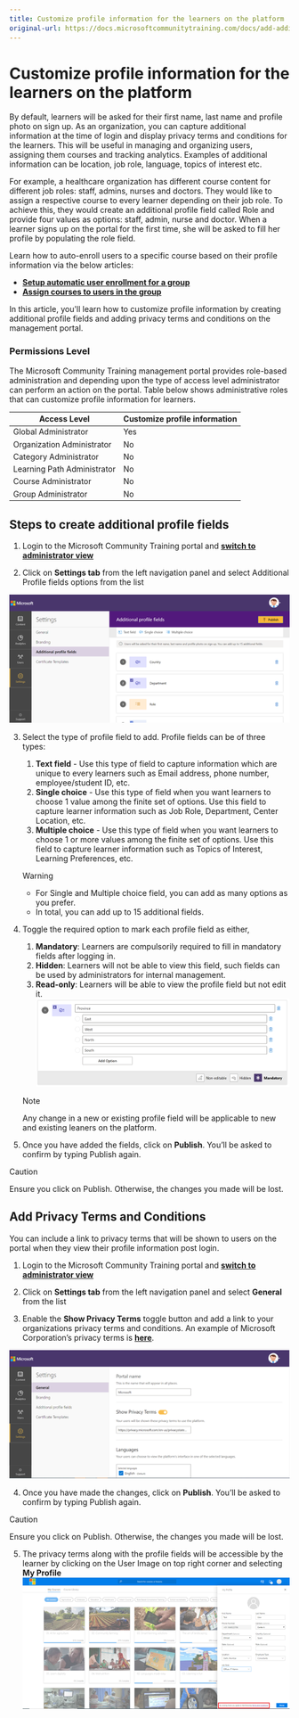 ```yaml
---
title: Customize profile information for the learners on the platform
original-url: https://docs.microsoftcommunitytraining.com/docs/add-additional-profile-fields-for-user-information
---
```


# Customize profile information for the learners on the platform

By default, learners will be asked for their first name, last name and profile photo on sign up. As an organization, you can capture additional information at the time of login and display privacy terms and conditions for the learners. This will be useful in managing and organizing users, assigning them courses and tracking analytics. Examples of additional information can be location, job role, language, topics of interest etc. 

For example, a healthcare organization has different course content for different job roles: staff, admins, nurses and doctors. They would like to assign a respective course to every learner depending on their job role. To achieve this, they would create an additional profile field called Role and provide four values as options: staff, admin, nurse and doctor. When a learner signs up on the portal for the first time, she will be asked to fill her profile by populating the role field.

Learn how to auto-enroll users to a specific course based on their profile information via the below articles:
* [**Setup automatic user enrollment for a group**](../user-management/organize-users/5_setup-automatic-user-enrollment-for-a-group-1)
* [**Assign courses to users in the group**](../user-management/manage-users/2_assign-content-to-group-users)

In this article, you'll learn how to customize profile information by creating additional profile fields and adding privacy terms and conditions on the management portal.

### Permissions Level
The Microsoft Community Training management portal provides role-based administration and depending upon the type of access level administrator can perform an action on the portal.  Table below shows administrative roles that can customize profile information for learners.

|Access Level	| Customize profile information |
|---|---|
|Global Administrator| Yes |
|Organization Administrator |No|
|Category Administrator	|No|
|Learning Path Administrator|No|
|Course Administrator	|No|
|Group Administrator	|No|

## Steps to create additional profile fields

1. Login to the Microsoft Community Training portal and [**switch to administrator view**](../get-started/4_step-by-step-configuration-guide#step-2--switch-to-administrator-view-of-the-portal)

2. Click on **Settings tab** from the left navigation panel and select  Additional Profile fields options from the list

![Settings tab](../media/image%28380%29.png)

3. Select the type of profile field to add. Profile fields can be of three types:
   1. **Text field** - Use this type of field to capture information which are unique to every learners such as Email address, phone number,  employee/student ID, etc.  
   2. **Single choice** -  Use this type of field when you want learners to choose 1 value among the finite set of options. Use this field to capture learner information such as Job Role, Department, Center Location, etc. 
   3. **Multiple choice** - Use this type of field when you want learners to choose 1 or more values among the finite set of options. Use this field to capture learner information such as Topics of Interest, Learning Preferences, etc.
        
   > [!WARNING]
   > - For Single and Multiple choice field, you can add as many options as you prefer.
   > - In total, you can add up to 15 additional fields.

4. Toggle the required option to mark each profile field as either, 
   1. **Mandatory**: Learners are compulsorily required to fill in mandatory fields after logging in.
   2. **Hidden**: Learners will not be able to view this field, such fields can be used by administrators for internal management.
   3. **Read-only**: Learners will be able to view the profile field but not edit it. 
   ![Read-only](../media/image%28327%29.png)
   > [!NOTE]
   > Any change in a new or existing profile field will be applicable to new and existing leaners on the platform.
 
5. Once you have added the fields, click on **Publish**. You’ll be asked to confirm by typing Publish again.

> [!CAUTION]
> Ensure you click on Publish. Otherwise, the changes you made will be lost.

## Add Privacy Terms and Conditions 
You can include a link to privacy terms that will be shown to users on the portal when they view their profile information post login.

1. Login to the Microsoft Community Training portal and [**switch to administrator view**](../get-started/4_step-by-step-configuration-guide#step-2--switch-to-administrator-view-of-the-portal)

2. Click on **Settings tab** from the left navigation panel and select **General** from the list

3. Enable the **Show Privacy Terms** toggle button and add a link to your organizations privacy terms and conditions. An example of Microsoft Corporation’s privacy terms is [**here**](https://privacy.microsoft.com/privacystatement).

  ![Show Privacy Terms](../media/image%28381%29.png)

4. Once you have made the changes, click on **Publish**. You’ll be asked to confirm by typing Publish again.

  > [!CAUTION]
  > Ensure you click on Publish. Otherwise, the changes you made will be lost.

5. The privacy terms along with the profile fields will be accessible by the learner by clicking on the User Image on top right corner and selecting **My Profile** 
  ![My Profile](../media/image%28271%29.png)
